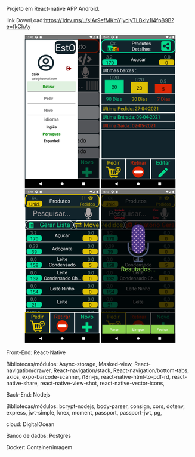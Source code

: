 Projeto em React-native APP Android.

link DownLoad:https://1drv.ms/u/s!Ar9efMKmYjyciyTLBkly1I4fpB9B?e=fkChAy

<p align="center">
  <img width="200" src="Screenshot_1620402373.png">
  <img width="200" src="Screenshot_1620402301.png">
  <img width="200" src="Screenshot_1620402093.png">
  <img width="200" src="Screenshot_1620402221.png">
</p>

Front-End:
React-Native

Bibliotecas/módulos:
Async-storage,
Masked-view,
React-navigation/drawer,
React-navigation/stack,
React-navigation/bottom-tabs,
axios,
expo-barcode-scanner,
i18n-js,
react-native-html-to-pdf-rd,
react-native-share,
react-native-view-shot,
react-native-vector-icons,

Back-End:
Nodejs

Bibliotecas/módulos:
bcrypt-nodejs,
body-parser,
consign,
cors,
dotenv,
express,
jwt-simple,
knex,
moment,
passport,
passport-jwt,
pg,

cloud:
DigitalOcean

Banco de dados:
Postgres

Docker:
Container/imagem

